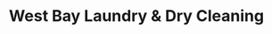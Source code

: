 ---
title: "West Bay Laundry & Dry Cleaning"
url: /east-greenwich/west-bay-laundry-und-dry-cleaning/
shop: Wäscherei
---